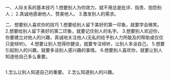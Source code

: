一、人际关系的基本技巧
1.想要别人为你效力，就不用总是批评、指责、抱怨别人；
2.真诚地感谢他人、赞美他人。
3.激发别人的需求。

二、想要别人喜欢你的技巧
1.想要给别人留下美好的第一印象，就要学会微笑。
2.想要给别人留下美好的第二印象，就要记住别人的名字。
3.想要别人欢迎你，你要建立对他人的兴趣，真诚地关注他人(无私的给予别人力所能及的帮助或仅仅只是倾听)。
4.想要让别人觉得你健谈，就要专注倾听，让别人多谈自己。
5.想要引起别人的兴趣，就要多谈别人感兴趣的事情。
6.想要别人喜欢你，就要让别人知道他自己多么重要。

## 
1.怎么让别人知道自己的重要。
2.怎么知道别人的兴趣。